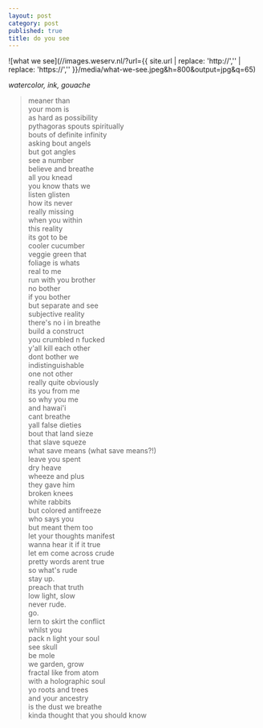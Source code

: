 ```yaml
---
layout: post
category: post
published: true
title: do you see
---
```

![what we see](//images.weserv.nl/?url={{ site.url | replace: 'http://','' | replace: 'https://','' }}/media/what-we-see.jpeg&h=800&output=jpg&q=65)
<!--more-->
<span class='date fr'>*watercolor, ink, gouache*</span><br>
  
  
  
>meaner than  
your mom is    
as hard as possibility   
pythagoras spouts spiritually  
bouts of definite infinity  
asking bout angels  
but got angles  
see a number  
believe and breathe  
all you knead  
you know thats we    
listen glisten   
how its never  
really missing  
when you within  
this reality  
its got to be  
cooler cucumber  
veggie green that  
foliage is whats  
real to me  
run with you brother  
no bother  
if you bother  
but separate and see  
subjective reality  
there's no i in breathe  
build a construct  
you crumbled n fucked    
y'all kill each other  
dont bother we  
indistinguishable  
one not other  
really quite obviously  
its you from me  
so why you me  
and hawai'i  
cant breathe  
yall false dieties  
bout that land sieze  
that slave squeze  
what save means (what save means?!)  
leave you spent  
dry heave  
wheeze and plus  
they gave him  
broken knees  
white rabbits  
but colored antifreeze  
who says you  
but meant them too     
let your thoughts manifest  
wanna hear it if it true      
let em come across crude  
pretty words arent true  
so what's rude  
stay up.  
preach that truth  
low light, slow  
never rude.  
go.  
lern to skirt the conflict  
whilst you  
pack n light your soul  
see skull  
be mole  
we garden, grow  
fractal like from atom  
with a holographic soul  
yo roots and trees  
and your ancestry  
is the dust we breathe  
kinda thought that you should know
